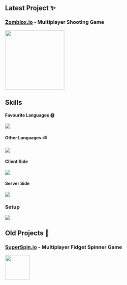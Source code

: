 ## Latest Project ✨
### [Zomblox.io](https://zomblox.io) - Multiplayer Shooting Game
<img src="https://zomblox.io/textures/z_og.jpg" width="192px">

## Skills
#### Favourite Languages 🌞
<img src="https://skillicons.dev/icons?i=ts,js,html,css" />

#### Other Languages ⛅
<img src="https://skillicons.dev/icons?i=cpp,c,cs,java,ruby,rust,python" />

#### Client Side
<img src="https://skillicons.dev/icons?i=react,solidjs,svelte,threejs,vite,blender" />

#### Server Side
<img src="https://skillicons.dev/icons?i=nodejs,bun,docker,nginx,bash,mongodb" />

### Setup
<img src="https://skillicons.dev/icons?i=linux,vscode" />

## Old Projects 🦖
### [SuperSpin.io](https://superspin.io) - Multiplayer Fidget Spinner Game
<img src="https://img.gamemonetize.com/2pus16go6pbe4yesrz1q2xpt9nfvxlz0/512x384.jpg" width="80px">
